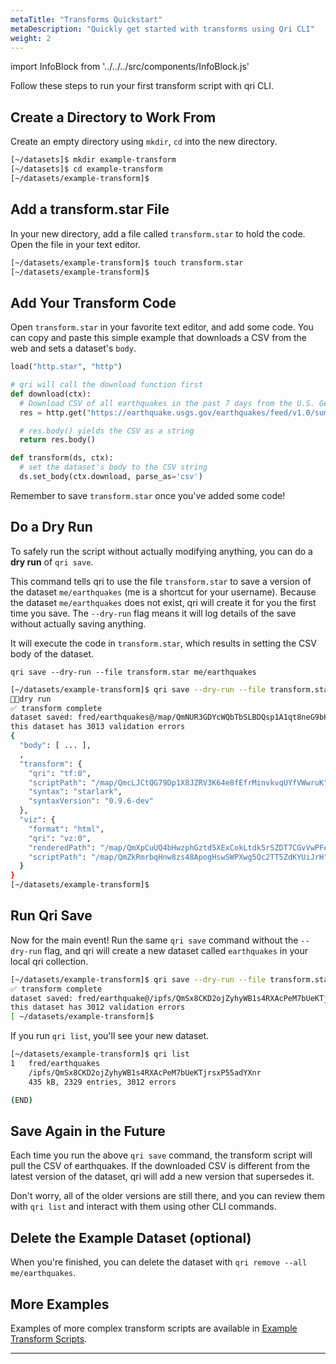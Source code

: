 ```yaml
---
metaTitle: "Transforms Quickstart"
metaDescription: "Quickly get started with transforms using Qri CLI"
weight: 2
---
```


import InfoBlock from '../../../src/components/InfoBlock.js'

Follow these steps to run your first transform script with qri CLI.

## Create a Directory to Work From

Create an empty directory using `mkdir`, `cd` into the new directory.

```bash
[~/datasets]$ mkdir example-transform
[~/datasets]$ cd example-transform
[~/datasets/example-transform]$
```

## Add a transform.star File

In your new directory, add a file called `transform.star` to hold the code.  Open the file in your text editor.

```bash
[~/datasets/example-transform]$ touch transform.star
[~/datasets/example-transform]$
```

## Add Your Transform Code

Open `transform.star` in your favorite text editor, and add some code.  You can copy and paste this simple example that downloads a CSV from the web and sets a dataset's `body`.

```python
load("http.star", "http")

# qri will call the download function first
def download(ctx):
  # Download CSV of all earthquakes in the past 7 days from the U.S. Geological Survey
  res = http.get("https://earthquake.usgs.gov/earthquakes/feed/v1.0/summary/all_week.csv")

  # res.body() yields the CSV as a string
  return res.body()

def transform(ds, ctx):
  # set the dataset's body to the CSV string
  ds.set_body(ctx.download, parse_as='csv')

```

Remember to save `transform.star` once you've added some code!

## Do a Dry Run

To safely run the script without actually modifying anything, you can do a __dry run__ of `qri save`.  

This command tells qri to use the file `transform.star` to save a version of the dataset `me/earthquakes` (me is a shortcut for your username).  Because the dataset `me/earthquakes` does not exist, qri will create it for you the first time you save.  The `--dry-run` flag means it will log details of the save without actually saving anything.

It will execute the code in `transform.star`, which results in setting the CSV body of the dataset.

`qri save --dry-run --file transform.star me/earthquakes`

```bash
[~/datasets/example-transform]$ qri save --dry-run --file transform.star me/earthquakes
🏃🏽‍dry run
✅ transform complete
dataset saved: fred/earthquakes@/map/QmNUR3GDYcWQbTbSLBDQsp1A1qt8neG9bHT4AqNqfQkAY3
this dataset has 3013 validation errors
{
  "body": [ ... ],
  ,
  "transform": {
    "qri": "tf:0",
    "scriptPath": "/map/QmcLJCtQG79Dp1X8JZRV3K64e8fEfrMinvkvqUYfVWwruK",
    "syntax": "starlark",
    "syntaxVersion": "0.9.6-dev"
  },
  "viz": {
    "format": "html",
    "qri": "vz:0",
    "renderedPath": "/map/QmXpCuUQ4bHwzphGztd5XExCokLtdk5rSZDT7CGvVwPFeU",
    "scriptPath": "/map/QmZkRmrbqHnw8zs48ApogHswSWPXwg5Qc2TT5ZdKYUiJrH"
  }
}
[~/datasets/example-transform]$
```

## Run Qri Save

Now for the main event!  Run the same `qri save` command without the `--dry-run` flag, and qri will create a new dataset called `earthquakes` in your local qri collection.

```bash
[~/datasets/example-transform]$ qri save --dry-run --file transform.star me/earthquakes
✅ transform complete
dataset saved: fred/earthquake@/ipfs/QmSx8CKD2ojZyhyWB1s4RXAcPeM7bUeKTjrsxP55adYXnr
this dataset has 3012 validation errors
[ ~/datasets/example-transform]$
```

If you run `qri list`, you'll see your new dataset.  

```bash
[~/datasets/example-transform]$ qri list
1   fred/earthquakes
    /ipfs/QmSx8CKD2ojZyhyWB1s4RXAcPeM7bUeKTjrsxP55adYXnr
    435 kB, 2329 entries, 3012 errors

(END)
```

## Save Again in the Future

Each time you run the above `qri save` command, the transform script will pull the CSV of earthquakes.  If the downloaded CSV is different from the latest version of the dataset, qri will add a new version that supersedes it.  

Don't worry, all of the older versions are still there, and you can review them with `qri list` and interact with them using other CLI commands.

## Delete the Example Dataset (optional)

When you're finished, you can delete the dataset with `qri remove --all me/earthquakes`.


## More Examples

Examples of more complex transform scripts are available in [Example Transform Scripts](http://localhost:8000/docs/transforms/examples).
-- --

